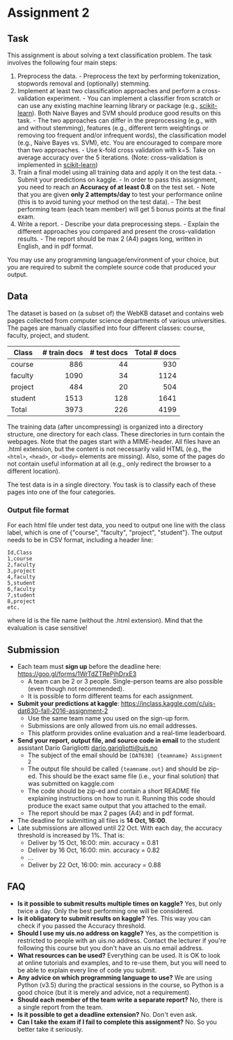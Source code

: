 # Assignment 2

## Task

This assignment is about solving a text classification problem.
The task involves the following four main steps:

  1. Preprocess the data.
    - Preprocess the text by performing tokenization, stopwords removal and (optionally) stemming.
  2. Implement at least two classification approaches and perform a cross-validation experiment.
    - You can implement a classifier from scratch or can use any existing machine learning library or package (e.g., [scikit-learn](http://scikit-learn.org/stable/supervised_learning.html#supervised-learning)). Both Naive Bayes and SVM should produce good results on this task.
    - The two approaches can differ in the preprocessing (e.g., with and without stemming), features (e.g., different term weightings or removing too frequent and/or infrequent words), the classification model (e.g., Naive Bayes vs. SVM), etc. You are encouraged to compare more than two approaches.
    - Use k-fold cross validation with k=5. Take on average accuracy over the 5 iterations. (Note: cross-validation is implemented in [scikit-learn](http://scikit-learn.org/stable/modules/cross_validation.html))
  3. Train a final model using all training data and apply it on the test data.
    - Submit your predictions on kaggle.
    - In order to pass this assignment, you need to reach an **Accuracy of at least 0.8** on the test set.
    - Note that you are given **only 2 attempts/day** to test your performance online (this is to avoid tuning your method on the test data).
    - The best performing team (each team member) will get 5 bonus points at the final exam.
  4. Write a report.
    - Describe your data preprocessing steps.
    - Explain the different approaches you compared and present the cross-validation results.
    - The report should be max 2 (A4) pages long, written in English, and in pdf format.

You may use any programming language/environment of your choice, but you are required to submit the complete source code that produced your output.


## Data

The dataset is based on (a subset of) the WebKB dataset and contains web pages collected from computer science departments of various universities. The pages are manually classified into four different classes: course, faculty, project, and student.

| Class | # train docs | # test docs | Total # docs |
| --- | --: | --: | --: |
| course  |  886 |   44 |  930 |
| faculty | 1090 |   34 | 1124 |
| project |  484 |   20 |  504 |
| student | 1513 |  128 | 1641 |
| Total   | 3973 |  226 | 4199 |

The training data (after uncompressing) is organized into a directory structure, one directory for each class. These directories in turn contain the webpages. Note that the pages start with a MIME-header. All files have an .html extension, but the content is not necessarily valid HTML (e.g., the `<html>`, `<head>`, or `<body>` elements are missing). Also, some of the pages do not contain useful information at all (e.g., only redirect the browser to a different location).

The test data is in a single directory. You task is to classify each of these pages into one of the four categories.


### Output file format

For each html file under test data, you need to output one line with the class label, which is one of {"course", "faculty", "project", "student"}. The output needs to be in CSV format, including a header line:
```
Id,Class
1,course
2,faculty
3,project
4,faculty
5,student
6,faculty
7,student
8,project
etc.
```  
where Id is the file name (without the .html extension).
Mind that the evaluation is case sensitive!


## Submission

  * Each team must **sign up** before the deadline here: https://goo.gl/forms/1WrTdZTRePjhDrxE3
    - A team can be 2 or 3 people. Single-person teams are also possible (even though not recommended).
    - It is possible to form different teams for each assignment.
  * **Submit your predictions at kaggle**: https://inclass.kaggle.com/c/uis-dat630-fall-2016-assignment-2
    - Use the same team name you used on the sign-up form.
    - Submissions are only allowed from uis.no email addresses.
    - This platform provides online evaluation and a real-time leaderboard.
  * **Send your report, output file, and source code in email** to the student assistant Darío Garigliotti <dario.garigliotti@uis.no>
    - The subject of the email should be `[DAT630] {teamname} Assignment 2`
    - The output file should be called `{teamname.out}` and should be zip-ed. This should be the exact same file (i.e., your final solution) that was submitted on kaggle.com
    - The code should be zip-ed and contain a short README file explaining instructions on how to run it. Running this code should produce the exact same output that you attached to the email.
    - The report should be max 2 pages (A4) and in pdf format.
  * The deadline for submitting all files is **14 Oct, 16:00**.
  * Late submissions are allowed until 22 Oct. With each day, the accuracy threshold is increased by 1%. That is:
    - Deliver by 15 Oct, 16:00: min. accuracy = 0.81
    - Deliver by 16 Oct, 16:00: min. accuracy = 0.82
    - ...
    - Deliver by 22 Oct, 16:00: min. accuracy = 0.88


## FAQ

  - **Is it possible to submit results multiple times on kaggle?**
  Yes, but only twice a day. Only the best performing one will be considered.
  - **Is it obligatory to submit results on kaggle?**
  Yes. This way you can check if you passed the Accuracy threshold.
  - **Should I use my uis.no address on kaggle?** Yes, as the competition is restricted to people with an uis.no address. Contact the lecturer if you're following this course but you don't have an uis.no email address.
  - **What resources can be used?**
  Everything can be used. It is OK to look at online tutorials and examples, and to re-use them, but you will need to be able to explain every line of code you submit.
  - **Any advice on which programming language to use?** We are using Python (v3.5) during the practical sessions in the course, so Python is a good choice (but it is merely and advice, not a requirement).
  - **Should each member of the team write a separate report?** No, there is a single report from the team.
  - **Is it possible to get a deadline extension?**
  No. Don't even ask.
  - **Can I take the exam if I fail to complete this assignment?**
  No. So you better take it seriously.
